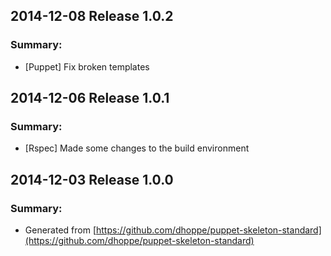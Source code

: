 ## 2014-12-08 Release 1.0.2
### Summary:
- [Puppet] Fix broken templates

## 2014-12-06 Release 1.0.1
### Summary:
- [Rspec] Made some changes to the build environment

## 2014-12-03 Release 1.0.0
### Summary:
- Generated from [https://github.com/dhoppe/puppet-skeleton-standard](https://github.com/dhoppe/puppet-skeleton-standard)
